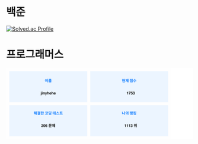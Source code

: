 # 백준
[![Solved.ac Profile](http://mazassumnida.wtf/api/v2/generate_badge?boj=jiny_us)](https://solved.ac/jiny_us/)
# 프로그래머스
![프로그래머스 정보](./programmersTracker/image/programmers_info_3ed2a5ed-7d97-4f96-9691-ed68faecf998.svg)